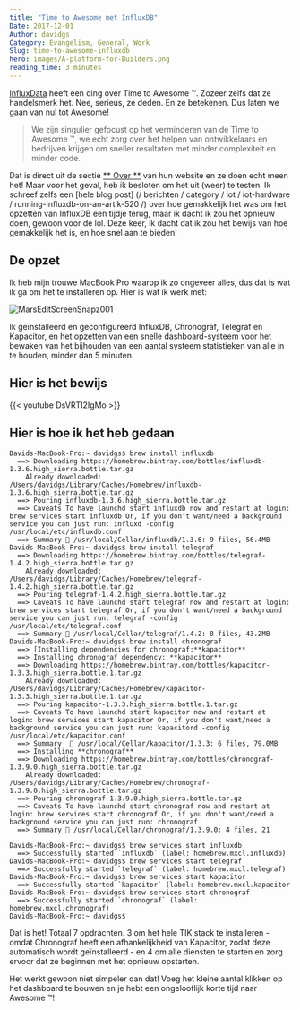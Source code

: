 ```yaml
---
title: "Time to Awesome met InfluxDB"
Date: 2017-12-01
Author: davidgs
Category: Evangelism, General, Work
Slug: time-to-awesome-influxdb
hero: images/A-platform-for-Builders.png
reading_time: 3 minutes
---
```


[InfluxData](https://influxdata.com/) heeft een ding over Time to Awesome ™. Zozeer zelfs dat ze handelsmerk het. Nee, serieus, ze deden. En ze betekenen. Dus laten we gaan van nul tot Awesome!

> We zijn singulier gefocust op het verminderen van de Time to Awesome ™, we echt zorg over het helpen van ontwikkelaars en bedrijven krijgen om sneller resultaten met minder complexiteit en minder code.

Dat is direct uit de sectie [** Over **](https://www.influxdata.com/about/) van hun website en ze doen echt meen het! Maar voor het geval, heb ik besloten om het uit (weer) te testen. Ik schreef zelfs een [hele blog post] (/ berichten / category / iot / iot-hardware / running-influxdb-on-an-artik-520 /) over hoe gemakkelijk het was om het opzetten van InfluxDB een tijdje terug, maar ik dacht ik zou het opnieuw doen, gewoon voor de lol. Deze keer, ik dacht dat ik zou het bewijs van hoe gemakkelijk het is, en hoe snel aan te bieden!

## De opzet

Ik heb mijn trouwe MacBook Pro waarop ik zo ongeveer alles, dus dat is wat ik ga om het te installeren op. Hier is wat ik werk met:

![MarsEditScreenSnapz001](/posts/category/database/images/MarsEditScreenSnapz001.png )

Ik geïnstalleerd en geconfigureerd InfluxDB, Chronograf, Telegraf en Kapacitor, en het opzetten van een snelle dashboard-systeem voor het bewaken van het bijhouden van een aantal systeem statistieken van alle in te houden, minder dan 5 minuten.

## Hier is het bewijs

{{< youtube DsVRTI2IgMo >}}

## Hier is hoe ik het heb gedaan

```shell
Davids-MacBook-Pro:~ davidgs$ brew install influxdb 
  ==> Downloading https://homebrew.bintray.com/bottles/influxdb-1.3.6.high_sierra.bottle.tar.gz
    Already downloaded: /Users/davidgs/Library/Caches/Homebrew/influxdb-1.3.6.high_sierra.bottle.tar.gz 
  ==> Pouring influxdb-1.3.6.high_sierra.bottle.tar.gz
  ==> Caveats To have launchd start influxdb now and restart at login: brew services start influxdb Or, if you don't want/need a background service you can just run: influxd -config /usr/local/etc/influxdb.conf 
  ==> Summary 🍺 /usr/local/Cellar/influxdb/1.3.6: 9 files, 56.4MB
Davids-MacBook-Pro:~ davidgs$ brew install telegraf 
  ==> Downloading https://homebrew.bintray.com/bottles/telegraf-1.4.2.high_sierra.bottle.tar.gz
    Already downloaded: /Users/davidgs/Library/Caches/Homebrew/telegraf-1.4.2.high_sierra.bottle.tar.gz
  ==> Pouring telegraf-1.4.2.high_sierra.bottle.tar.gz
  ==> Caveats To have launchd start telegraf now and restart at login: brew services start telegraf Or, if you don't want/need a background service you can just run: telegraf -config /usr/local/etc/telegraf.conf
  ==> Summary 🍺 /usr/local/Cellar/telegraf/1.4.2: 8 files, 43.2MB
Davids-MacBook-Pro:~ davidgs$ brew install chronograf
  ==> [Installing dependencies for chronograf:**kapacitor** 
  ==> Installing chronograf dependency: **kapacitor** 
  ==> Downloading https://homebrew.bintray.com/bottles/kapacitor-1.3.3.high_sierra.bottle.1.tar.gz
    Already downloaded: /Users/davidgs/Library/Caches/Homebrew/kapacitor-1.3.3.high_sierra.bottle.1.tar.gz
  ==> Pouring kapacitor-1.3.3.high_sierra.bottle.1.tar.gz
  ==> Caveats To have launchd start kapacitor now and restart at login: brew services start kapacitor Or, if you don't want/need a background service you can just run: kapacitord -config /usr/local/etc/kapacitor.conf
  ==> Summary  🍺 /usr/local/Cellar/kapacitor/1.3.3: 6 files, 79.0MB
  ==> Installing **chronograf** 
  ==> Downloading https://homebrew.bintray.com/bottles/chronograf-1.3.9.0.high_sierra.bottle.tar.gz
    Already downloaded: /Users/davidgs/Library/Caches/Homebrew/chronograf-1.3.9.0.high_sierra.bottle.tar.gz
  ==> Pouring chronograf-1.3.9.0.high_sierra.bottle.tar.gz
  ==> Caveats To have launchd start chronograf now and restart at login: brew services start chronograf Or, if you don't want/need a background service you can just run: chronograf
  ==> Summary 🍺 /usr/local/Cellar/chronograf/1.3.9.0: 4 files, 21

Davids-MacBook-Pro:~ davidgs$ brew services start influxdb 
  ==> Successfully started `influxdb` (label: homebrew.mxcl.influxdb)
Davids-MacBook-Pro:~ davidgs$ brew services start telegraf
  ==> Successfully started `telegraf` (label: homebrew.mxcl.telegraf)
Davids-MacBook-Pro:~ davidgs$ brew services start kapacitor
  ==> Successfully started `kapacitor` (label: homebrew.mxcl.kapacitor
Davids-MacBook-Pro:~ davidgs$ brew services start chronograf
  ==> Successfully started `chronograf` (label: homebrew.mxcl.chronograf)
Davids-MacBook-Pro:~ davidgs$
```

Dat is het! Totaal 7 opdrachten. 3 om het hele TIK stack te installeren - omdat Chronograf heeft een afhankelijkheid van Kapacitor, zodat deze automatisch wordt geïnstalleerd - en 4 om alle diensten te starten en zorg ervoor dat ze beginnen met het opnieuw opstarten.

Het werkt gewoon niet simpeler dan dat! Voeg het kleine aantal klikken op het dashboard te bouwen en je hebt een ongelooflijk korte tijd naar Awesome ™!
